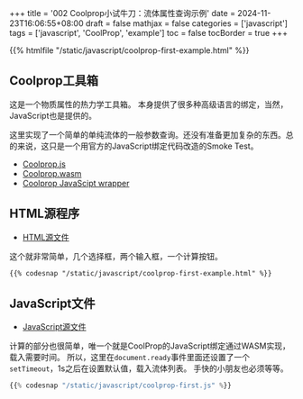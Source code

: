 +++
title = '002 Coolprop小试牛刀：流体属性查询示例'
date = 2024-11-23T16:06:55+08:00
draft = false
mathjax = false
categories = ['javascript']
tags = ['javascript', 'CoolProp', 'example']
toc = false
tocBorder = true
+++


{{% htmlfile "/static/javascript/coolprop-first-example.html" %}}


## Coolprop工具箱

这是一个物质属性的热力学工具箱。
本身提供了很多种高级语言的绑定，当然，JavaScript也是提供的。

这里实现了一个简单的单纯流体的一般参数查询。还没有准备更加复杂的东西。总的来说，这只是一个用官方的JavaScript绑定代码改造的Smoke Test。

- [Coolprop.js](/javascript/coolprop.js)
- [Coolprop.wasm](/javascript/coolprop.wasm)
- [Coolprop JavaScipt wrapper](http://www.coolprop.org/coolprop/wrappers/Javascript/index.html)

## HTML源程序

- [HTML源文件](/javascript/coolprop-first-example.html)

这个就非常简单，几个选择框，两个输入框，一个计算按钮。

```html
{{% codesnap "/static/javascript/coolprop-first-example.html" %}}
```
## JavaScript文件


- [JavaScript源文件](/javascript/coolprop-first.js)

计算的部分也很简单，唯一个就是CoolProp的JavaScript绑定通过WASM实现，载入需要时间。
所以，这里在`document.ready`事件里面还设置了一个`setTimeout`，1s之后在设置默认值，载入流体列表。
手快的小朋友也必须等等。

```javascript
{{% codesnap "/static/javascript/coolprop-first.js" %}}
```

